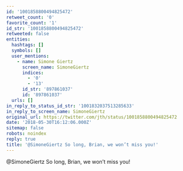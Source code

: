 ```yaml
---
id: '1001858800494825472'
retweet_count: '0'
favorite_count: '1'
id_str: '1001858800494825472'
retweeted: false
entities:
  hashtags: []
  symbols: []
  user_mentions:
    - name: Simone Giertz
      screen_name: SimoneGiertz
      indices:
        - '0'
        - '13'
      id_str: '897861037'
      id: '897861037'
  urls: []
in_reply_to_status_id_str: '1001832037513285633'
in_reply_to_screen_name: SimoneGiertz
original_url: https://twitter.com/jth/status/1001858800494825472
date: '2018-05-30T16:12:06.000Z'
sitemap: false
robots: noindex
reply: true
title: '@SimoneGiertz So long, Brian, we won’t miss you!'
---
```


@SimoneGiertz So long, Brian, we won’t miss you!